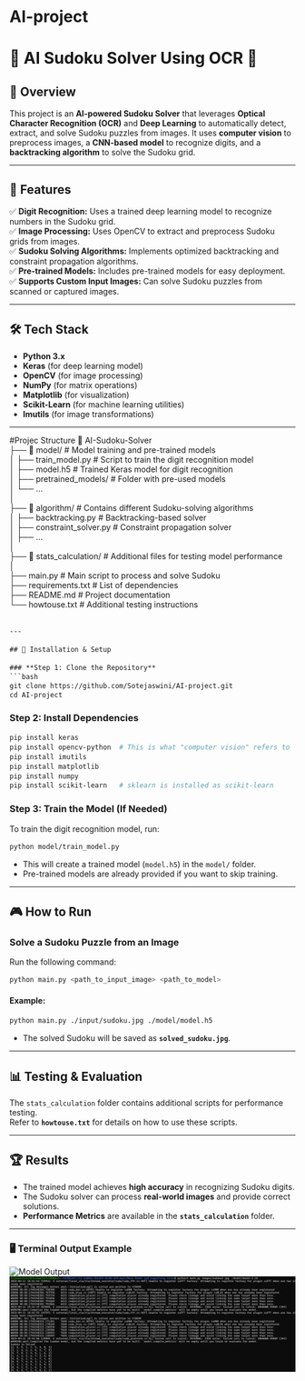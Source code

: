 # AI-project
# 🧠 AI Sudoku Solver Using OCR 🎯  

## 📖 Overview  
This project is an **AI-powered Sudoku Solver** that leverages **Optical Character Recognition (OCR)** and **Deep Learning** to automatically detect, extract, and solve Sudoku puzzles from images. It uses **computer vision** to preprocess images, a **CNN-based model** to recognize digits, and a **backtracking algorithm** to solve the Sudoku grid.  

---

## 🚀 Features  
✅ **Digit Recognition:** Uses a trained deep learning model to recognize numbers in the Sudoku grid.  
✅ **Image Processing:** Uses OpenCV to extract and preprocess Sudoku grids from images.  
✅ **Sudoku Solving Algorithms:** Implements optimized backtracking and constraint propagation algorithms.  
✅ **Pre-trained Models:** Includes pre-trained models for easy deployment.  
✅ **Supports Custom Input Images:** Can solve Sudoku puzzles from scanned or captured images.  

---

## 🛠️ Tech Stack  
- **Python 3.x**  
- **Keras** (for deep learning model)  
- **OpenCV** (for image processing)  
- **NumPy** (for matrix operations)  
- **Matplotlib** (for visualization)  
- **Scikit-Learn** (for machine learning utilities)  
- **Imutils** (for image transformations)  

---
#Projec Structure
📂 AI-Sudoku-Solver  
├── 📂 model/               # Model training and pre-trained models  
│   ├── train_model.py      # Script to train the digit recognition model  
│   ├── model.h5            # Trained Keras model for digit recognition  
│   ├── pretrained_models/  # Folder with pre-used models  
│   └── ...  
│  
├── 📂 algorithm/            # Contains different Sudoku-solving algorithms  
│   ├── backtracking.py      # Backtracking-based solver  
│   ├── constraint_solver.py # Constraint propagation solver  
│   ├── ...  
│  
├── 📂 stats_calculation/     # Additional files for testing model performance  
│  
├── main.py                 # Main script to process and solve Sudoku  
├── requirements.txt        # List of dependencies  
├── README.md               # Project documentation  
└── howtouse.txt            # Additional testing instructions  
```

---

## 🔧 Installation & Setup  

### **Step 1: Clone the Repository**  
```bash
git clone https://github.com/Sotejaswini/AI-project.git
cd AI-project
```

### **Step 2: Install Dependencies**  

```bash
pip install keras
pip install opencv-python  # This is what "computer vision" refers to
pip install imutils
pip install matplotlib
pip install numpy
pip install scikit-learn   # sklearn is installed as scikit-learn
```

### **Step 3: Train the Model (If Needed)**  
To train the digit recognition model, run:  
```bash
python model/train_model.py
```
- This will create a trained model (`model.h5`) in the `model/` folder.  
- Pre-trained models are already provided if you want to skip training.  

---

## 🎮 How to Run  

### **Solve a Sudoku Puzzle from an Image**  
Run the following command:  
```bash
python main.py <path_to_input_image> <path_to_model>
```

#### **Example:**  
```bash
python main.py ./input/sudoku.jpg ./model/model.h5
```
- The solved Sudoku will be saved as **`solved_sudoku.jpg`**.  

---

## 📊 Testing & Evaluation  
The `stats_calculation` folder contains additional scripts for performance testing.  
Refer to **`howtouse.txt`** for details on how to use these scripts.  

---

## 🏆 Results  
- The trained model achieves **high accuracy** in recognizing Sudoku digits.  
- The Sudoku solver can process **real-world images** and provide correct solutions.  
- **Performance Metrics** are available in the **`stats_calculation`** folder.  

---

### 🖥️ Terminal Output Example
![Model Output](Main%20Model%20and%20supporting%20files/screenshots/output_2.png)
![Screenshot](https://github.com/Sotejaswini/AI-project/blob/main/AI-SUDOKU-SOLVER-USING-OCR-main/Main%20Model%20and%20supporting%20files/screenshots/output_2.png?raw=true)

